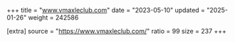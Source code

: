 +++
title = "www.vmaxleclub.com"
date = "2023-05-10"
updated = "2025-01-26"
weight = 242586

[extra]
source = "https://www.vmaxleclub.com/"
ratio = 99
size = 237
+++
